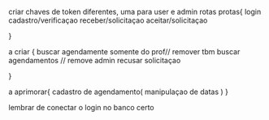 criar chaves de token diferentes, uma para user e admin
rotas protas{
login
cadastro/verificaçao
receber/solicitaçao
aceitar/solicitaçao

}

a criar {
buscar agendamente somente do prof// remover tbm
buscar agendamentos // remove admin
recusar solicitaçao

}

a aprimorar{
cadastro de agendamento( manipulaçao de datas )
}


lembrar de conectar o login no banco certo